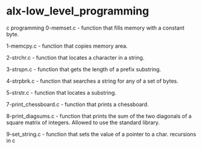 # alx-low_level_programming
c programming
0-memset.c - function that fills memory with a constant byte.



1-memcpy.c - function that copies memory area.



2-strchr.c - function that locates a character in a string.



3-strspn.c - function that gets the length of a prefix substring.



4-strpbrk.c - function that searches a string for any of a set of bytes.



5-strstr.c - function that locates a substring.



7-print_chessboard.c - function that prints a chessboard.



8-print_diagsums.c - function that prints the sum of the two diagonals of a square matrix of integers. Allowed to use the standard library.



9-set_string.c - function that sets the value of a pointer to a char.
recursions in c
